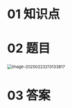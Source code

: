 # 01 知识点



# 02 题目

<img src="https://cvp.oss-cn-shanghai.aliyuncs.com/202502232132595.png" alt="image-20250223213133817" style="zoom:67%;" />



# 03 答案